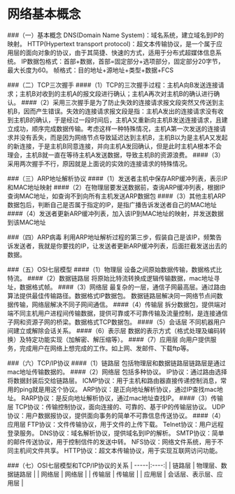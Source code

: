网络基本概念
===

###（一）基本概念
DNS(Domain Name System)：域名系统，建立域名到IP的映射。
HTTP(Hypertext transport protocol)：超文本传输协议，是一个属于应用层的面向对象的协议，由于其简捷、快速的方式，适用于分布式超媒体信息系统。
IP数据包格式：首部+数据，首部=固定部分+选项部分，固定部分20字节，最大长度为60。
帧格式：目的地址+源地址+类型+数据+FCS

###（二）TCP三次握手
####（1）TCP的三次握手过程：主机A向B发送连接请求；主机B对收到的主机A的报文段进行确认；主机A再次对主机B的确认进行确认。
####（2）采用三次握手是为了防止失效的连接请求报文段突然又传送到主机B，因而产生错误。失效的连接请求报文段是指：主机A发出的连接请求没有收到主机B的确认，于是经过一段时间后，主机A又重新向主机B发送连接请求，且建立成功，顺序完成数据传输。考虑这样一种特殊情况，主机A第一次发送的连接请求并没有丢失，而是因为网络节点导致延迟达到主机B，主机B以为是主机A又发起的新连接，于是主机B同意连接，并向主机A发回确认，但是此时主机A根本不会理会，主机B就一直在等待主机A发送数据，导致主机B的资源浪费。
####（3）采用两次握手不行，原因就是上面说的实效的连接请求的特殊情况。

###（三）ARP地址解析协议
####（1）发送者主机中保存ARP缓冲列表，表示IP和MAC地址映射
####（2）在物理层要发送数据前，查询ARP缓冲列表，根据IP查询MAC地址，如查询不到向所有主机发送ARP数据包
####（3）其他主机ARP数据包后，判断自己是否属于指定的IP，是指广播告诉发送者自己的MAC地址
####（4）发送者更新ARP缓冲列表，加入该IP到MAC地址的映射，并发送数据到该MAC地址

###（四）ARP病毒
利用ARP地址解析过程的第三步，假装自己是该IP，频繁告诉发送者，我就是你要找的IP，让发送者更新ARP缓冲列表，后面拦截发送出去的数据。

###（五）OSI七层模型
####（1）物理层
设备之间原始数据传输，数据格式比特流。
####（2）数据链路层
将原始比特流转换成逻辑传输数据，mac地址寻址，数据格式帧。
####（3）网络层
最复杂的一层，通信子网最高层。通过路由算法提供最佳传输路径。数据格式IP数据包。
数据链路层解决同一网络节点间数据传输，网络层解决不同子网间通信。
####（4）传输层
拆分数据包，提供端对端不同主机用户进程间传输数据，提供可靠或不可靠传输及流量控制，是连接通信子网和资源子网的桥梁。数据格式TCP数据包。
####（5）会话层
不同机器用户间建立或解除会话关系。
####（6）表示层
数据的表示方式（格式处理及编码转换）及特定功能实现（加解密、解压缩等）。
####（7）应用层
向用户提供服务，完成用户在网络上想完成的工作。如上网、发邮件、下载ftp等。

###（六）TCP/IP协议
####（1）链路层
包括物理层和数据链路层链路层是通过mac地址传输数据的。
####（2）网络层
包括多种协议。
IP协议：通过路由选择将数据封装后交给链路层。
ICMP协议：用于主机和路由器直接传递控制消息，常用的ping就是用这个协议。
ARP协议：是正向地址解析协议，通过IP查找mac地址。
RARP协议：是反向地址解析协议，通过mac地址查找IP。
####（3）传输层
TCP协议：传输控制协议，面向连接的、可靠的、基于IP的传输层协议。
UDP协议：用户数据报协议，提供面向事务的简单不可靠信息传送协议。
####（4）应用层
FTP协议：文件传输协议，用于文件的上传下载。
Telnet协议：用户远程登录服务。
DNS协议：域名解析协议，提供域名到IP的解析。
SMTP协议：简单的邮件传送协议，用于控制信件的发送中转。
NFS协议：网络文件系统，用于不同主机间文件共享。
HTTP协议：超文本传输协议，用于实现互联网访问功能。

###（七）OSI七层模型和TCP/IP协议的关系
| -----|:----:|
| 链路层    | 物理层、数据链路层    |
| 网络层    | 网络层    |
| 传输层    | 传输层    |
| 应用层    | 会话层、表示层、应用层    |
